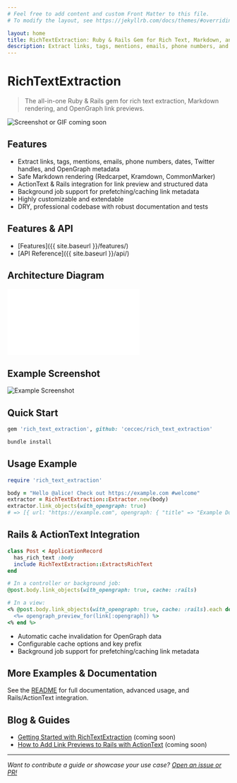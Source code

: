 ```yaml
---
# Feel free to add content and custom Front Matter to this file.
# To modify the layout, see https://jekyllrb.com/docs/themes/#overriding-theme-defaults

layout: home
title: RichTextExtraction: Ruby & Rails Gem for Rich Text, Markdown, and OpenGraph Extraction
description: Extract links, tags, mentions, emails, phone numbers, and OpenGraph metadata from rich text, Markdown, or ActionText in Ruby and Rails. Safe Markdown rendering, link previews, and structured data extraction.
---
```


# RichTextExtraction

> The all-in-one Ruby & Rails gem for rich text extraction, Markdown rendering, and OpenGraph link previews.

![Screenshot or GIF coming soon](assets/screenshot-placeholder.png)

## Features
- Extract links, tags, mentions, emails, phone numbers, dates, Twitter handles, and OpenGraph metadata
- Safe Markdown rendering (Redcarpet, Kramdown, CommonMarker)
- ActionText & Rails integration for link preview and structured data
- Background job support for prefetching/caching link metadata
- Highly customizable and extendable
- DRY, professional codebase with robust documentation and tests

## Features & API
- [Features]({{ site.baseurl }}/features/)
- [API Reference]({{ site.baseurl }}/api/)

## Architecture Diagram

![RichTextExtraction Flow](assets/diagram-rich-text-extraction.mmd)

## Example Screenshot

![Example Screenshot](assets/example-screenshot.png)

## Quick Start

```ruby
gem 'rich_text_extraction', github: 'ceccec/rich_text_extraction'
```

```bash
bundle install
```

## Usage Example

```ruby
require 'rich_text_extraction'

body = "Hello @alice! Check out https://example.com #welcome"
extractor = RichTextExtraction::Extractor.new(body)
extractor.link_objects(with_opengraph: true)
# => [{ url: "https://example.com", opengraph: { "title" => "Example Domain", ... } }]
```

## Rails & ActionText Integration

```ruby
class Post < ApplicationRecord
  has_rich_text :body
  include RichTextExtraction::ExtractsRichText
end

# In a controller or background job:
@post.body.link_objects(with_opengraph: true, cache: :rails)

# In a view:
<% @post.body.link_objects(with_opengraph: true, cache: :rails).each do |link| %>
  <%= opengraph_preview_for(link[:opengraph]) %>
<% end %>
```

- Automatic cache invalidation for OpenGraph data
- Configurable cache options and key prefix
- Background job support for prefetching/caching link metadata

## More Examples & Documentation
See the [README](https://github.com/ceccec/rich_text_extraction#readme) for full documentation, advanced usage, and Rails/ActionText integration.

## Blog & Guides
- [Getting Started with RichTextExtraction](./blog/2024-06-24-getting-started.html) (coming soon)
- [How to Add Link Previews to Rails with ActionText](./blog/2024-06-24-link-previews.html) (coming soon)

---

*Want to contribute a guide or showcase your use case? [Open an issue or PR!](https://github.com/ceccec/rich_text_extraction/issues)*
